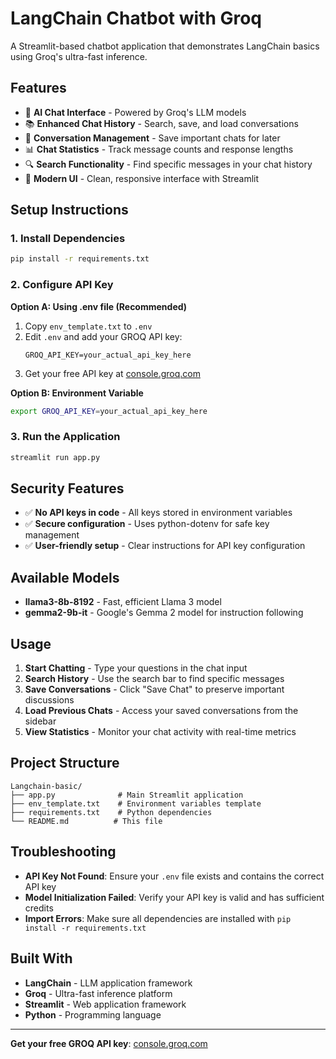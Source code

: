 # LangChain Chatbot with Groq

A Streamlit-based chatbot application that demonstrates LangChain basics using Groq's ultra-fast inference.

## Features

- 🤖 **AI Chat Interface** - Powered by Groq's LLM models
- 📚 **Enhanced Chat History** - Search, save, and load conversations
- 💾 **Conversation Management** - Save important chats for later
- 📊 **Chat Statistics** - Track message counts and response lengths
- 🔍 **Search Functionality** - Find specific messages in your chat history
- 🎨 **Modern UI** - Clean, responsive interface with Streamlit

## Setup Instructions

### 1. Install Dependencies

```bash
pip install -r requirements.txt
```

### 2. Configure API Key

**Option A: Using .env file (Recommended)**
1. Copy `env_template.txt` to `.env`
2. Edit `.env` and add your GROQ API key:
   ```
   GROQ_API_KEY=your_actual_api_key_here
   ```
3. Get your free API key at [console.groq.com](https://console.groq.com)

**Option B: Environment Variable**
```bash
export GROQ_API_KEY=your_actual_api_key_here
```

### 3. Run the Application

```bash
streamlit run app.py
```

## Security Features

- ✅ **No API keys in code** - All keys stored in environment variables
- ✅ **Secure configuration** - Uses python-dotenv for safe key management
- ✅ **User-friendly setup** - Clear instructions for API key configuration

## Available Models

- **llama3-8b-8192** - Fast, efficient Llama 3 model
- **gemma2-9b-it** - Google's Gemma 2 model for instruction following

## Usage

1. **Start Chatting** - Type your questions in the chat input
2. **Search History** - Use the search bar to find specific messages
3. **Save Conversations** - Click "Save Chat" to preserve important discussions
4. **Load Previous Chats** - Access your saved conversations from the sidebar
5. **View Statistics** - Monitor your chat activity with real-time metrics

## Project Structure

```
Langchain-basic/
├── app.py              # Main Streamlit application
├── env_template.txt    # Environment variables template
├── requirements.txt    # Python dependencies
└── README.md          # This file
```

## Troubleshooting

- **API Key Not Found**: Ensure your `.env` file exists and contains the correct API key
- **Model Initialization Failed**: Verify your API key is valid and has sufficient credits
- **Import Errors**: Make sure all dependencies are installed with `pip install -r requirements.txt`

## Built With

- **LangChain** - LLM application framework
- **Groq** - Ultra-fast inference platform
- **Streamlit** - Web application framework
- **Python** - Programming language

---

**Get your free GROQ API key**: [console.groq.com](https://console.groq.com)


